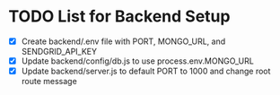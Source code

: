 # TODO List for Backend Setup

- [x] Create backend/.env file with PORT, MONGO_URL, and SENDGRID_API_KEY
- [x] Update backend/config/db.js to use process.env.MONGO_URL
- [x] Update backend/server.js to default PORT to 1000 and change root route message
